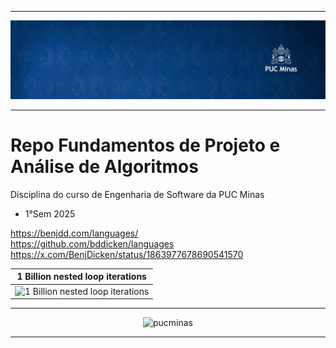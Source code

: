 -----

<img alt="pucminas" src="https://github.com/joaopauloaramuni/joaopauloaramuni/blob/main/img/FUNDOCOREUCAPA.jpg?raw=true"/>

-----

# Repo Fundamentos de Projeto e Análise de Algoritmos

Disciplina do curso de Engenharia de Software da PUC Minas 

- 1°Sem 2025

https://benjdd.com/languages/
<br>https://github.com/bddicken/languages
<br>https://x.com/BenjDicken/status/1863977678690541570

| 1 Billion nested loop iterations |
|----------------------------------|
| <img src="https://github.com/joaopauloaramuni/fundamentos-de-projeto-e-analise-de-algoritmos/blob/main/img/BenjDicken-1863977678690541570-100MB.gif?raw=true" alt="1 Billion nested loop iterations" /> |

-----

<div align="center">
  <img width="70%" alt="pucminas" src="https://github.com/joaopauloaramuni/joaopauloaramuni/blob/main/img/engsoft.png?raw=true"/>
</div>

-----

